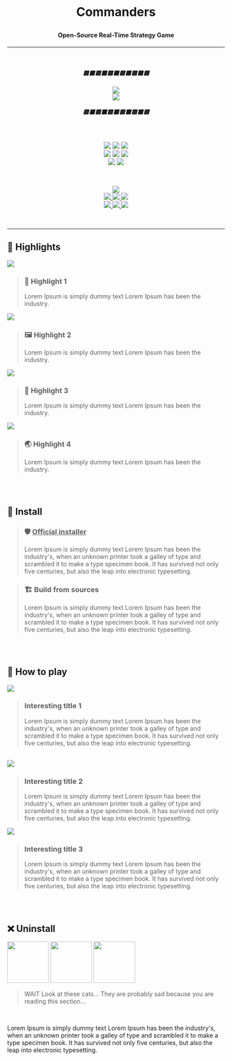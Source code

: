 ﻿<h1><p align="center">Commanders</p></h1>

<h4><p align="center"><b>Open-Source Real-Time Strategy Game</b></p></h4>

<hr/>
<br/>

<h5 align="center">
    <b>🟨⬛🟨⬛🟨⬛🟨⬛🟨⬛🟨</b> 
    <br/><br/>
    <img src="https://img.shields.io/badge/-UNDER%20CONSTRUCTION-yellow?style=for-the-badge" />
    <br/>
    <img src="https://img.shields.io/badge/-Yes,%20working%20on%20it,%20even%20if%20no%20commits-gray?style=flat-square" /> 
    <br/><br/>
    <b>🟨⬛🟨⬛🟨⬛🟨⬛🟨⬛🟨</b>
</h5>

<br/>

<p align="center">
    <img src="https://img.shields.io/badge/-Targeting-gray" />
    <img src="https://img.shields.io/badge/-Windows-white?logo=windows-11&logoColor=0078D4" />
    <img src="https://img.shields.io/badge/-Linux-white?logo=linux&logoColor=806412" />
    <br/>
    <img src="https://img.shields.io/badge/-Made%20with-gray" />
    <img src="https://img.shields.io/badge/-Unity%20Engine-white?logo=unity&logoColor=black" />
    <img src="https://img.shields.io/badge/-C%23-white?logo=dotnet&logoColor=512BD4" />
    <br/>
    <img src="https://img.shields.io/badge/%C2%A92022-Galacticai-white?link=https://github.com/Galacticai" /> 
    <img src="https://img.shields.io/github/license/Galacticai/Commanders?label=&color=white&logo=gnu&logoColor=A42E2B">
</p> 

<br/>

<p align="center">
    <!-- <a href="https://www.codacy.com/gh/Galacticai/Commanders/dashboard" >
        <img src="https://img.shields.io/codacy/grade/5c46c2f9d1aa42118fd39fca9a3ce381?logo=codacy&label=Codacity%20rating"> 
    </a>
    <br/> -->
    <a href="https://github.com/Galacticai/Commanders/contributors">
        <img src="https://img.shields.io/github/contributors/Galacticai/Commanders?label=Contributors&logo=github" /> 
    </a>
    <br/>
    <a href="https://github.com/Galacticai/Commanders/issues">
        <img src="https://img.shields.io/badge/-Issues-4F4F4F?logo=github" /> 
        <img src="https://img.shields.io/github/issues/Galacticai/Commanders?label=&color=white" />
        <img src="https://img.shields.io/github/issues-closed/Galacticai/Commanders?label=&color=white" />
    </a>
    <br/>
    <a href="https://github.com/Galacticai/Commanders/commits">
        <img src="https://img.shields.io/badge/-Commits-4F4F4F?logo=github" />
        <img src="https://img.shields.io/github/last-commit/Galacticai/Commanders?label=&color=white" />
        <img src="https://img.shields.io/github/commit-activity/m/Galacticai/Commanders?label=&color=white" />
    </a>
</p> 

<br/>

<hr/>

## 🌟 Highlights

<img src="https://picsum.photos/1024/248"/>

> ### 🎨 Highlight 1
> Lorem Ipsum is simply dummy text  Lorem Ipsum has been the industry.

<img src="https://picsum.photos/1024/248"/>

> ### 🖼 Highlight 2
> Lorem Ipsum is simply dummy text  Lorem Ipsum has been the industry.

<img src="https://picsum.photos/1024/248"/>

> ### 👑 Highlight 3
> Lorem Ipsum is simply dummy text  Lorem Ipsum has been the industry.

<img src="https://picsum.photos/1024/248"/>

> ### 🌏 Highlight 4
> Lorem Ipsum is simply dummy text  Lorem Ipsum has been the industry.

<br/>

<br/>

## 🚀 Install

> ### 🛡 <u>Official installer</u>
> Lorem Ipsum is simply dummy text  Lorem Ipsum has been the industry's, when an unknown printer took a galley of type and scrambled it to make a type specimen book. It has survived not only five centuries, but also the leap into electronic typesetting.

> ### 🏗 Build from sources
> Lorem Ipsum is simply dummy text  Lorem Ipsum has been the industry's, when an unknown printer took a galley of type and scrambled it to make a type specimen book. It has survived not only five centuries, but also the leap into electronic typesetting.

<br/>

<br/>

## 🦾 How to play

<img src="https://picsum.photos/1024/128"/>

> ### Interesting title 1
> Lorem Ipsum is simply dummy text  Lorem Ipsum has been the industry's, when an unknown printer took a galley of type and scrambled it to make a type specimen book. It has survived not only five centuries, but also the leap into electronic typesetting.

<br/>

<img src="https://picsum.photos/1024/128"/>

> ### Interesting title 2
> Lorem Ipsum is simply dummy text  Lorem Ipsum has been the industry's, when an unknown printer took a galley of type and scrambled it to make a type specimen book. It has survived not only five centuries, but also the leap into electronic typesetting.

<img src="https://picsum.photos/1024/128"/>

> ### Interesting title 3
> Lorem Ipsum is simply dummy text  Lorem Ipsum has been the industry's, when an unknown printer took a galley of type and scrambled it to make a type specimen book. It has survived not only five centuries, but also the leap into electronic typesetting.

<br/>

<br/>

## ❌ Uninstall

<img height=96 src="https://i.pinimg.com/236x/7d/02/c4/7d02c4d3f92755c0e0ebcc75edbb252a--sad-kitty-sad-cat.jpg"/>
<img height=96 src="https://i.pinimg.com/originals/5f/96/2f/5f962fb5b03c7bea7ab526199b983d60.jpg"/>
<img height=96 src="https://i.pinimg.com/originals/be/54/62/be5462eb289bdd698c9fc328406eed07.jpg"/>

> WAIT Look at these cats... They are probably sad because you are reading this section...

<br/>

Lorem Ipsum is simply dummy text  Lorem Ipsum has been the industry's, when an unknown printer took a galley of type and scrambled it to make a type specimen book. It has survived not only five centuries, but also the leap into electronic typesetting.

<br/>

<br/>
